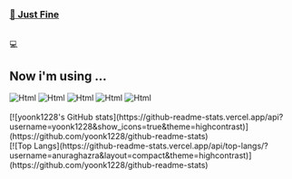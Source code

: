 <a href="https://cooltext.com"><h3> :seedling: Just Fine </h3></a>
<br />
   💻
   <br />
  <h2> Now i'm using ... </h2>
  <img alt="Html" src ="https://img.shields.io/badge/TypeScript-3178C6.svg?&style=for-the-badge&logo=TypeScript&logoColor=black"/>
  <img alt="Html" src ="https://img.shields.io/badge/JavaScriipt-F7DF1E.svg?&style=for-the-badge&logo=JavaScript&logoColor=black"/>
  <img alt="Html" src ="https://img.shields.io/badge/NestJs-E0234E.svg?&style=for-the-badge&logo=nestjs&logoColor=white"/>
  <img alt="Html" src ="https://img.shields.io/badge/React-61DAFB.svg?&style=for-the-badge&logo=react&logoColor=black"/>
  <img alt="Html" src ="https://img.shields.io/badge/IntelliJ-FFFFFF.svg?&style=for-the-badge&logo=intellijidea&logoColor=black"/>
  <br />
  <br />
[![yoonk1228's GitHub stats](https://github-readme-stats.vercel.app/api?username=yoonk1228&show_icons=true&theme=highcontrast)](https://github.com/yoonk1228/github-readme-stats)
<br />
[![Top Langs](https://github-readme-stats.vercel.app/api/top-langs/?username=anuraghazra&layout=compact&theme=highcontrast)](https://github.com/yoonk1228/github-readme-stats)

